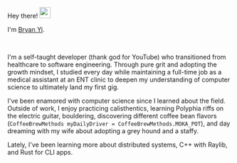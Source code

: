 Hey there! <img style="display:inline" src="https://media.giphy.com/media/hvRJCLFzcasrR4ia7z/giphy.gif" width="25px" height="25px">

I'm [Bryan Yi](http://www.bryanyi.com).

<br/>

I'm a self-taught developer (thank god for YouTube) who transitioned from healthcare to software engineering. Through pure grit and adopting the growth mindset, I studied every day while maintaining a full-time job as a medical assistant at an ENT clinic to deepen my understanding of computer science to ultimately land my first gig.

I've been enamored with computer science since I learned about the field. Outside of work, I enjoy practicing calisthentics, learning Polyphia riffs on the electric guitar, bouldering, discovering different coffee bean flavors (`CoffeeBrewMethods myDailyDriver = CoffeeBrewMethods.MOKA_POT`), and day dreaming with my wife about adopting a grey hound and a staffy.

Lately, I've been learning more about distributed systems, C++ with Raylib, and Rust for CLI apps.

